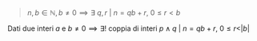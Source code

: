 > $n,b\in\mathbb N,b\ne0\implies\exists\ q,r\ |\ n=qb+r,\ 0\le r<b$

Dati due interi $a$ e $b\ne0\implies\exists!$ coppia di interi $p\wedge q\ |\ n=qb+r,\ 0\le r<|b|$